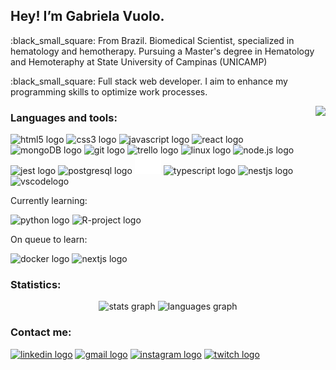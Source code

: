 <h2 align="left">Hey! I’m Gabriela Vuolo.</h2>
<p> :black_small_square: From Brazil. Biomedical Scientist, specialized in hematology and hemotherapy. Pursuing a Master's degree in Hematology and Hemoteraphy at State University of Campinas (UNICAMP)</p>
<p> :black_small_square: Full stack web developer. I aim to enhance my programming skills to optimize work processes.</p>


<img align="right" height="170" src="https://media.tenor.com/YjyN4su14BkAAAAd/persona-futaba.gif"  />

### Languages and tools:

<div align="left">
  <img src="https://cdn.jsdelivr.net/gh/devicons/devicon/icons/html5/html5-original.svg" height="30" width="42" alt="html5 logo"/>
  <img src="https://cdn.jsdelivr.net/gh/devicons/devicon/icons/css3/css3-original.svg" height="30" width="42" alt="css3 logo"/>
  <img src="https://cdn.jsdelivr.net/gh/devicons/devicon/icons/javascript/javascript-original.svg" height="30" width="42" alt="javascript logo"/>
  <img src="https://cdn.jsdelivr.net/gh/devicons/devicon/icons/react/react-original.svg" height="30" width="42" alt="react logo"/>
  <img src="https://cdn.jsdelivr.net/gh/devicons/devicon/icons/mongodb/mongodb-original.svg" height="30" width="42" alt="mongoDB logo"/>
  <img src="https://cdn.jsdelivr.net/gh/devicons/devicon/icons/git/git-original.svg" height="30" width="42" alt="git logo"/>
  <img src="https://cdn.jsdelivr.net/gh/devicons/devicon/icons/trello/trello-plain.svg" height="30" width="42" alt="trello logo"/>
  <img src="https://cdn.jsdelivr.net/gh/devicons/devicon/icons/linux/linux-original.svg" height="30" width="42" alt="linux logo"/>
  <img src="https://cdn.jsdelivr.net/gh/devicons/devicon/icons/nodejs/nodejs-original.svg" height="30" width="42" alt="node.js logo"/>
  <img src="https://www.svgrepo.com/show/353930/jest.svg" height="30" width="42" alt="jest logo"/>
  <img src="https://cdn.jsdelivr.net/gh/devicons/devicon/icons/postgresql/postgresql-original.svg" height="30" width="42" alt="postgresql logo"/>   
  <img src="https://raw.githubusercontent.com/prisma/presskit/main/Assets/Prisma-LightSymbol.svg" height="30" width="42" alt="prisma logo"/>
  <img src="https://cdn.jsdelivr.net/gh/devicons/devicon/icons/typescript/typescript-original.svg" height="30" width="42" alt="typescript logo"/>
  <img src="https://cdn.jsdelivr.net/gh/devicons/devicon@latest/icons/nestjs/nestjs-original.svg" height="30" width="42" alt="nestjs logo"/>
  <img src="https://cdn.jsdelivr.net/gh/devicons/devicon@latest/icons/vscode/vscode-original.svg" height="30" width="42" alt="vscodelogo"/>
          

          
  
  <p>Currently learning:</p>
  <img src="https://cdn.jsdelivr.net/gh/devicons/devicon/icons/python/python-original.svg" height="30" width="42" alt="python logo"  />
  <img src="https://www.vectorlogo.zone/logos/r-project/r-project-official.svg" height="30" width="42" alt="R-project logo"  />

  <p>On queue to learn:</p>
  <img src="https://cdn.jsdelivr.net/gh/devicons/devicon/icons/docker/docker-original.svg" height="30" width="42" alt="docker logo"/>
  <img src="https://cdn.jsdelivr.net/gh/devicons/devicon/icons/nextjs/nextjs-original.svg" height="30" width="42" alt="nextjs logo"/>
  </div>

### Statistics: 

<div align="center">
  <img src="https://github-readme-stats.vercel.app/api?hide_title=false&hide_rank=false&show_icons=true&include_all_commits=true&count_private=true&disable_animations=false&theme=dracula&locale=en&hide_border=false&username=gavuolo" height="150" alt="stats graph"  />
  <img src="https://github-readme-stats.vercel.app/api/top-langs?locale=en&hide_title=false&layout=compact&card_width=320&langs_count=5&theme=dracula&hide_border=false&username=gavuolo" height="150" alt="languages graph"  />
</div>

### Contact me:

<div align="left">
  <a href="https://www.linkedin.com/in/gabriela-vuolo-oliveira-390189193/"><img src="https://img.shields.io/static/v1?message=LinkedIn&logo=linkedin&label=&color=0077B5&logoColor=white&labelColor=&style=for-the-badge" height="35" alt="linkedin logo"/></a>
  <a href="mailto:gabs.vuolo@gmail.com"><img src="https://img.shields.io/static/v1?message=Gmail&logo=gmail&label=&color=D14836&logoColor=white&labelColor=&style=for-the-badge" height="35" alt="gmail logo"/></a>
  <a href="https://www.instagram.com/gavuzord/"><img src="https://img.shields.io/static/v1?message=Instagram&logo=instagram&label=&color=E4405F&logoColor=white&labelColor=&style=for-the-badge" height="35" alt="instagram logo"></a> 
  <a href="https://www.twitch.tv/tanakamyubi"><img src="https://img.shields.io/static/v1?message=Twitch&logo=twitch&label=&color=9146FF&logoColor=white&labelColor=&style=for-the-badge" height="35" alt="twitch logo"/></a>  
</div>

###

